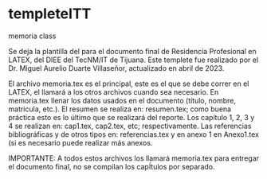 # templeteITT

memoria class

Se deja la plantilla del para el documento final de Residencia Profesional en LATEX, del DIEE del TecNM/IT de Tijuana.  Este templete fue realizado por el Dr. Miguel Aurelio Duarte Villaseñor, actualizado en abril de 2023.

El archivo memoria.tex es el principal, este es el que se debe correr en el LATEX, el llamará a los otros archivos cuando sea necesario. En memoria.tex llenar los datos usados en el documento (título, nombre, matricula, etc.).
El resumen se realiza en: resumen.tex; como buena práctica esto es lo último que se realizará del reporte. Los capítulo 1, 2, 3 y 4 se realizan en: cap1.tex, cap2.tex, etc; respectivamente. Las referencias bibliográficas y de otros tipos en: referencias.tex y en anexo 1 en Anexo1.tex (si es necesario puede realizar más anexos.

IMPORTANTE: A todos estos archivos los llamará memoria.tex para entregar el documento final, no se compilan los capÍtulos por separado.
